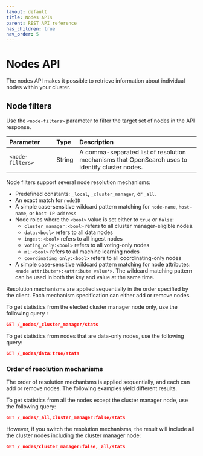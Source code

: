 ```yaml
---
layout: default
title: Nodes APIs
parent: REST API reference
has_children: true
nav_order: 5
---
```


# Nodes API

The nodes API makes it possible to retrieve information about individual nodes within your cluster. 

## Node filters

Use the `<node-filters>` parameter to filter the target set of nodes in the API response.

<style>
table th:first-of-type {
    width: 25%;
}
table th:nth-of-type(2) {
    width: 10%;
}
table th:nth-of-type(3) {
    width: 65%;
}
</style>

Parameter | Type   | Description
:--- |:-------| :---
`<node-filters>` | String | A comma-separated list of resolution mechanisms that OpenSearch uses to identify cluster nodes.

Node filters support several node resolution mechanisms:

- Predefined constants: `_local`, `_cluster_manager`, or `_all`.
- An exact match for `nodeID`
- A simple case-sensitive wildcard pattern matching for `node-name`, `host-name`, or `host-IP-address`
- Node roles where the `<bool>` value is set either to `true` or `false`:
  - `cluster_manager:<bool>` refers to all cluster manager-eligible nodes.
  - `data:<bool>` refers to all data nodes
  - `ingest:<bool>` refers to all ingest nodes
  - `voting_only:<bool>` refers to all voting-only nodes
  - `ml:<bool>` refers to all machine learning nodes
  - `coordinating_only:<bool>` refers to all coordinating-only nodes
- A simple case-sensitive wildcard pattern matching for node attributes: `<node attribute*>:<attribute value*>`. The wildcard matching pattern can be used in both the key and value at the same time.

Resolution mechanisms are applied sequentially in the order specified by the client. Each mechanism specification can either add or remove nodes.

To get statistics from the elected cluster manager node only, use the following query :

```json
GET /_nodes/_cluster_manager/stats
```

To get statistics from nodes that are data-only nodes, use the following query:

```json
GET /_nodes/data:true/stats
```

### Order of resolution mechanisms

The order of resolution mechanisms is applied sequentially, and each can add or remove nodes. The following examples yield different results.

To get statistics from all the nodes except the cluster manager node, use the following query:

```json
GET /_nodes/_all,cluster_manager:false/stats
```

However, if you switch the resolution mechanisms, the result will include all the cluster nodes including the cluster manager node: 

```json
GET /_nodes/cluster_manager:false,_all/stats
```